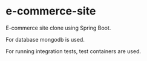 # e-commerce-site
E-commerce site clone using Spring Boot.

For database mongodb is used.

For running integration tests, test containers are used.
